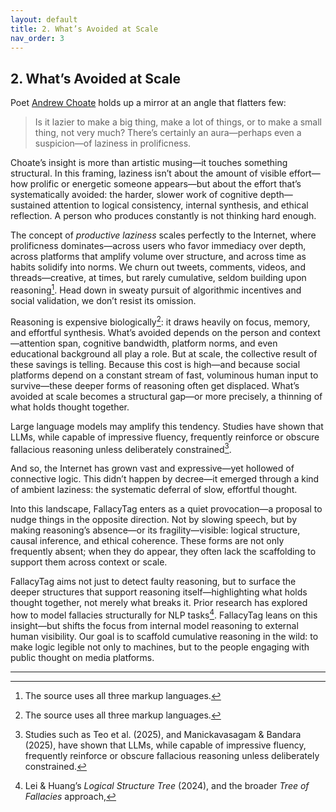 ```yaml
---
layout: default
title: 2. What’s Avoided at Scale
nav_order: 3
---
```


## 2. What’s Avoided at Scale

Poet [Andrew Choate](https://andrewchoate.us/) holds up a mirror at an angle that flatters few:

> Is it lazier to make a big thing, make a lot of things, or to make a small thing, not very much?
There’s certainly an aura—perhaps even a suspicion—of laziness in prolificness.
>

Choate’s insight is more than artistic musing—it touches something structural. In this framing, laziness isn’t about the amount of visible effort—how prolific or energetic someone appears—but about the effort that’s systematically avoided: the harder, slower work of cognitive depth—sustained attention to logical consistency, internal synthesis, and ethical reflection. A person who produces constantly is not thinking hard enough.

The concept of *productive laziness* scales perfectly to the Internet, where prolificness dominates—across users who favor immediacy over depth, across platforms that amplify volume over structure, and across time as habits solidify into norms. We churn out tweets, comments, videos, and threads—creative, at times, but rarely cumulative, seldom building upon reasoning[^1]. Head down in sweaty pursuit of algorithmic incentives and social validation, we don’t resist its omission.

Reasoning is expensive biologically[^2]: it draws heavily on focus, memory, and effortful synthesis. What’s avoided depends on the person and context—attention span, cognitive bandwidth, platform norms, and even educational background all play a role. But at scale, the collective result of these savings is telling. Because this cost is high—and because social platforms depend on a constant stream of fast, voluminous human input to survive—these deeper forms of reasoning often get displaced. What’s avoided at scale becomes a structural gap—or more precisely, a thinning of what holds thought together.

Large language models may amplify this tendency. Studies have shown that LLMs, while capable of impressive fluency, frequently reinforce or obscure fallacious reasoning unless deliberately constrained[^3].

And so, the Internet has grown vast and expressive—yet hollowed of connective logic. This didn’t happen by decree—it emerged through a kind of ambient laziness: the systematic deferral of slow, effortful thought.

Into this landscape, FallacyTag enters as a quiet provocation—a proposal to nudge things in the opposite direction. Not by slowing speech, but by making reasoning’s absence—or its fragility—visible: logical structure, causal inference, and ethical coherence. These forms are not only frequently absent; when they do appear, they often lack the scaffolding to support them across context or scale.

FallacyTag aims not just to detect faulty reasoning, but to surface the deeper structures that support reasoning itself—highlighting what holds thought together, not merely what breaks it. Prior research has explored how to model fallacies structurally for NLP tasks[^4]. FallacyTag leans on this insight—but shifts the focus from internal model reasoning to external human visibility. Our goal is to scaffold cumulative reasoning in the wild: to make logic legible not only to machines, but to the people engaging with public thought on media platforms.

----

[^1]: The source uses all three markup languages.
[^2]: The source uses all three markup languages.
[^3]: Studies such as Teo et al. (2025), and Manickavasagam & Bandara (2025), have shown that LLMs, while capable of impressive fluency, frequently reinforce or obscure fallacious reasoning unless deliberately constrained.
[^4]: Lei & Huang’s *Logical Structure Tree* (2024), and the broader *Tree of Fallacies* approach,
